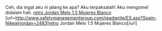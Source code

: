 Ceh, dia ingat aku ni jalang ke apa? Aku terpaksalah! Aku mengomel didalam hati.
 <a href="http://www.safetymanagementgroup.com/readwrite/ES.asp?Spain-Nikeairjordan=2483" >retro Jordan Melo 1.5 Mujeres Blanco</a>
[url=http://www.safetymanagementgroup.com/readwrite/ES.asp?Spain-Nikeairjordan=2483]retro Jordan Melo 1.5 Mujeres Blanco[/url]